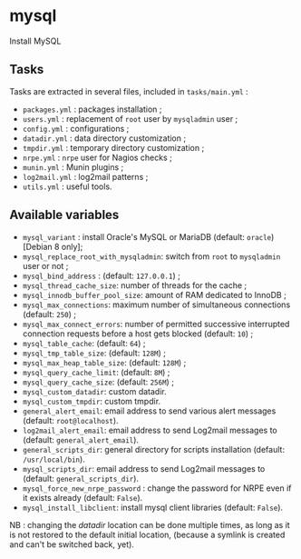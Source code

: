 # mysql

Install MySQL

## Tasks

Tasks are extracted in several files, included in `tasks/main.yml` :

* `packages.yml` : packages installation ;
* `users.yml` : replacement of `root` user by `mysqladmin` user ;
* `config.yml` : configurations ;
* `datadir.yml` : data directory customization ;
* `tmpdir.yml` : temporary directory customization ;
* `nrpe.yml` : `nrpe` user for Nagios checks ;
* `munin.yml` : Munin plugins ;
* `log2mail.yml` : log2mail patterns ;
* `utils.yml` : useful tools.

## Available variables

* `mysql_variant` : install Oracle's MySQL or MariaDB (default: `oracle`) [Debian 8 only];
* `mysql_replace_root_with_mysqladmin`: switch from `root` to `mysqladmin` user or not ;
* `mysql_bind_address` : (default: `127.0.0.1`) ;
* `mysql_thread_cache_size`: number of threads for the cache ;
* `mysql_innodb_buffer_pool_size`: amount of RAM dedicated to InnoDB ;
* `mysql_max_connections`: maximum number of simultaneous connections (default: `250`) ;
* `mysql_max_connect_errors`: number of permitted successive interrupted connection requests before a host gets blocked (default: `10`) ;
* `mysql_table_cache`: (default: `64`) ;
* `mysql_tmp_table_size`: (default: `128M`) ;
* `mysql_max_heap_table_size`: (default: `128M`) ;
* `mysql_query_cache_limit`: (default: `8M`) ;
* `mysql_query_cache_size`: (default: `256M`) ;
* `mysql_custom_datadir`: custom datadir.
* `mysql_custom_tmpdir`: custom tmpdir.
* `general_alert_email`: email address to send various alert messages (default: `root@localhost`).
* `log2mail_alert_email`: email address to send Log2mail messages to (default: `general_alert_email`).
* `general_scripts_dir`: general directory for scripts installation (default: `/usr/local/bin`).
* `mysql_scripts_dir`: email address to send Log2mail messages to (default: `general_scripts_dir`).
* `mysql_force_new_nrpe_password` : change the password for NRPE even if it exists already (default: `False`).
* `mysql_install_libclient`: install mysql client libraries (default: `False`).

NB : changing the _datadir_ location can be done multiple times, as long as it is not restored to the default initial location, (because a symlink is created and can't be switched back, yet).
